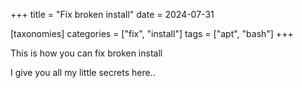 +++
title = "Fix broken install"
date = 2024-07-31

[taxonomies]
categories = ["fix", "install"]
tags = ["apt", "bash"]
+++

This is how you can fix broken install

<!-- more -->

I give you all my little secrets here..
